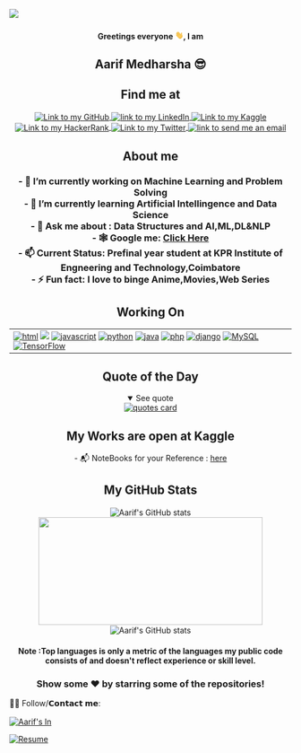 ![](https://komarev.com/ghpvc/?username=Aarfimedharsha&color=orange&style=plastic&label=Profile+Visits:)
<h4 align="center"> Greetings everyone <img src="https://raw.githubusercontent.com/ABSphreak/ABSphreak/master/gifs/Hi.gif" width="15px" height="15px">, I am</h4>
<h2 align="center"> Aarif Medharsha 😎 </h2>
<h2 align="center">Find me at</h2>
<div align="center">
<a  href="https://github.com/Aarifmedharsha">
    <img align="center" alt="Link to my GitHub" src="https://img.shields.io/badge/GitHub-100000?style=for-the-badge&logo=github&logoColor=white">
</a>
<a  href="https://www.linkedin.com/in/Aarif-M/">
    <img align="center" alt="link to my LinkedIn" src="https://img.shields.io/badge/LinkedIn-0077B5?style=for-the-badge&logo=linkedin&logoColor=white" />
</a>
<a  href="https://www.kaggle.com/aarifmedharsha">
    <img align="center" alt="Link to my Kaggle" src="https://img.shields.io/badge/Kaggle-20BEFF?style=for-the-badge&logo=Kaggle&logoColor=white">
</a>
<a  href="https://www.hackerrank.com/Aarif_M">
    <img align="center" alt="Link to my HackerRank" src="https://img.shields.io/badge/-Hackerrank-2EC866?style=for-the-badge&logo=HackerRank&logoColor=white">
</a>

<a href="https://twitter.com/AMedharsha/">
    <img align="center" alt="Link to my Twitter" src="https://img.shields.io/badge/Twitter-1DA1F2?style=for-the-badge&logo=twitter&logoColor=white">
</a>
<a  href="mailto:03aarif20@gmail.com">
    <img align="center" alt="link to send me an email" src="https://img.shields.io/badge/Gmail-D14836?style=for-the-badge&logo=gmail&logoColor=white" />
</a>
</div>
<h2 align="center">About me</h2>
<h3 align="center">
- 🔭 I’m currently working on Machine Learning and Problem Solving
    <br>
- 🌱 I’m currently learning Artificial Intellingence and Data Science
    <br>
- 💬 Ask me about : Data Structures and AI,ML,DL&NLP
    <br>
    - 🕸️ Google me: <a href="https://www.google.com/search?q=Aarif+Medharsha"> Click Here </a>
    <br>
    - 📫 Current Status: Prefinal year student at KPR Institute of Engneering and Technology,Coimbatore
    <br>
- ⚡ Fun fact: I love to binge Anime,Movies,Web Series
</h3>


<h2 align="center">Working On</h2>
<table align="center">
    <tr>
      <td>
        <div>
          <a href="https://developer.mozilla.org/en-US/docs/Web/HTML"><img src="https://img.shields.io/badge/HTML5-E34F26?style=for-the-badge&logo=html5&logoColor=white" alt="html"/></a>
          <a href="https://www.w3.org/Style/CSS/Overview.en.html"><img src="https://img.shields.io/badge/CSS3-1572B6?style=for-the-badge&logo=css3&logoColor=white"/></a>
          <a href="https://www.javascript.com"><img src="https://img.shields.io/badge/JavaScript-323330?style=for-the-badge&logo=javascript&logoColor=F7DF1E" alt="javascript"/></a>
          <a href="https://www.python.org"><img src="https://img.shields.io/badge/Python-14354C?style=for-the-badge&logo=python&logoColor=white" alt="python"/></a>
          <a href="https://www.java.com/"><img src="https://img.shields.io/badge/Java-ED8B00?style=for-the-badge&logo=java&logoColor=white" alt="java"/></a>
          <a href="https://www.php.net/"><img src="https://img.shields.io/badge/PHP-777BB4?style=for-the-badge&logo=php&logoColor=white" alt="php" /><a>
          <a href="https://www.djangoproject.com/"><img src="https://img.shields.io/badge/Django-092E20?style=for-the-badge&logo=django&logoColor=white" alt="django"></a>
          <a href="https://www.mysql.com/"><img src="https://img.shields.io/badge/MySQL-00000F?style=for-the-badge&logo=mysql&logoColor=white" alt="MySQL"></a>
          <a href="https://www.tensorflow.org/"><img src="https://img.shields.io/badge/TensorFlow-FF6F00?style=for-the-badge&logo=TensorFlow&logoColor=white" alt="TensorFlow"></a>
  </tr>
</table>



<h2 align="center">Quote of the Day</h2>
<details open align="center">
<summary>See quote</summary>
    <a href="https://github.com/piyushsuthar/github-readme-quotes">
        <img src="https://quotes-github-readme.vercel.app/api?type=horizontal&theme=tokyonight" alt="quotes card">
    </a>
</details>

 <h2 align="center">My Works are open at Kaggle</h2>
<p align="center"> - 📬 NoteBooks for your Reference : <a href="https://www.kaggle.com/aarifmedharsha/code">here</a></p>

 <h2 align="center">My GitHub Stats</h2>
<p align="center">
<img align="center" src="https://streak-stats.demolab.com?user=Aarifmedharsha&theme=github-dark-blue" alt="Aarif's GitHub stats" height="192px" width="400px" />
<img align="center" src="https://github-readme-stats.vercel.app/api/top-langs/?username=Aarifmedharsha&layout=compact)](https://github.com/Aarifmedharsha/github-readme-stats" height="192px" width="400px" />
<img align="center" src="https://github-readme-stats-git-masterrstaa-rickstaa.vercel.app/api?username=Aarifmedharsha&show_icons=true&include_all_commits=true&count_private=true&hide_border=true&theme=github-dark-blue" alt="Aarif's GitHub stats" height="192px" width="400px" />

<h4 align="center">Note :Top languages is only a metric of the languages my public code consists of and doesn't reflect experience or skill level.</h4>
<h3 align="center">Show some ❤️ by starring some of the repositories!</h3>
</p>

 
 🙋‍♂️ Follow/𝗖𝗼𝗻𝘁𝗮𝗰𝘁 𝗺𝗲:
<br>
<p align="left" dir="auto">
<a href="https://www.linkedin.com/in/aarif-m/" rel="nofollow"><img align="center" src="https://camo.githubusercontent.com/a80d00f23720d0bc9f55481cfcd77ab79e141606829cf16ec43f8cacc7741e46/68747470733a2f2f696d672e736869656c64732e696f2f62616467652f4c696e6b6564496e2d3030373742353f7374796c653d666f722d7468652d6261646765266c6f676f3d6c696e6b6564696e266c6f676f436f6c6f723d7768697465" alt="Aarif's In" data-canonical-src="https://img.shields.io/badge/LinkedIn-0077B5?style=for-the-badge&amp;logo=linkedin&amp;logoColor=white" style="max-width: 100%;"></a>
</p>

[![Resume](https://img.shields.io/badge/RESUME-Download_Here-blue.svg)](https://github.com/Aarifmedharsha/Aarifmedharsha/raw/main/Aarif's%20Resume.pdf)
